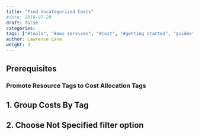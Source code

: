 ```yaml
---
title: "Find Uncategorized Costs"
#date: 2019-07-29
draft: false
categories:
tags: ["#tools", "#aws services", "#cost", "#getting started", "guides"]
author: Lawrence Lane
weight: 3
---
```


## Prerequisites

### Promote Resource Tags to Cost Allocation Tags


## 1. Group Costs By Tag

## 2. Choose Not Specified filter option 
